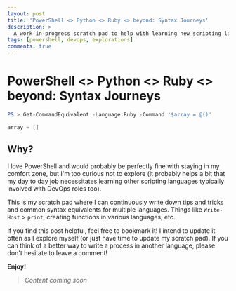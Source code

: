 ```yaml
---
layout: post
title: 'PowerShell <> Python <> Ruby <> beyond: Syntax Journeys'
description: >
  A work-in-progress scratch pad to help with learning new scripting languages
tags: [powershell, devops, explorations]
comments: true
---
```

# PowerShell <> Python <> Ruby <> beyond: Syntax Journeys

```powershell
PS > Get-CommandEquivalent -Language Ruby -Command '$array = @()'

array = []
```

## Why?

I love PowerShell and would probably be perfectly fine with staying in my comfort zone, but I'm too curious not to explore (it probably helps a bit that my day to day job necessitates learning other scripting languages typically involved with DevOps roles too).

This is my scratch pad where I can continuously write down tips and tricks and common syntax equivalents for multiple languages. Things like `Write-Host` > `print`, creating functions in various languages, etc.

If you find this post helpful, feel free to bookmark it! I intend to update it often as I explore myself (or just have time to update my scratch pad). If you can think of a better way to write a process in another language, please don't hesitate to leave a comment!

**Enjoy!**

> _Content coming soon_